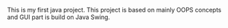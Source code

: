 This is my first java project. This project is based on mainly OOPS concepts and GUI part is build on Java Swing.
